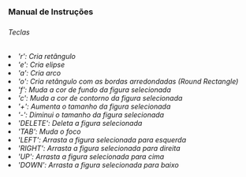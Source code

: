 <h3>Manual de Instruções<h3>
<h6>Teclas<h6>
<li>'r':  Cria retângulo</li>
<li>'e':  Cria elipse</li>
<li>'a':  Cria arco</li>
<li>'o':  Cria retângulo com as bordas arredondadas (Round Rectangle)</li>
<li>'f':  Muda a cor de fundo da figura selecionada</li>
<li>'c':  Muda a cor de contorno da figura selecionada</li>
<li>'+':  Aumenta o tamanho da figura selecionada</li>
<li>'-':  Diminui o tamanho da figura selecionada</li>
<li>'DELETE':  Deleta a figura selecionada</li>
<li>'TAB':  Muda o foco</li>
<li>'LEFT':  Arrasta a figura selecionada para esquerda</li>
<li>'RIGHT':  Arrasta a figura selecionada para direita</li>
<li>'UP':  Arrasta a figura selecionada para cima</li>
<li>'DOWN':  Arrasta a figura selecionada para baixo</li>
